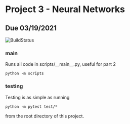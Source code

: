 # Project 3 - Neural Networks
## Due 03/19/2021

![BuildStatus](https://github.com/noamteyssier/Project3/workflows/HW3/badge.svg?event=push)

### main
Runs all code in scripts/\_\_main\_\_.py, useful for part 2
```
python -m scripts
```

### testing
Testing is as simple as running
```
python -m pytest test/*
```
from the root directory of this project.
